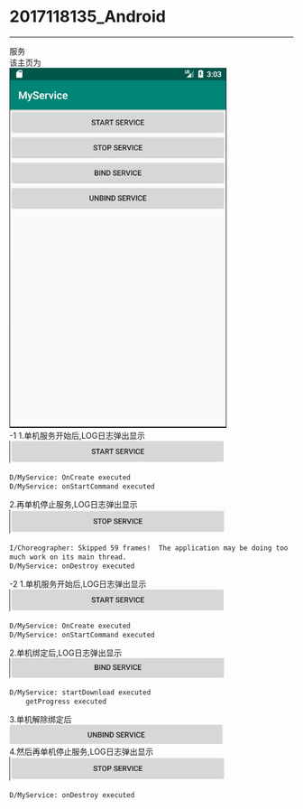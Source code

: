 # 2017118135_Android
****
服务  
该主页为  
![my](https://github.com/nicewithgreat/2017118135_Android/blob/master/img/service_index.PNG)  
-1
1.单机服务开始后,LOG日志弹出显示  
![my](https://github.com/nicewithgreat/2017118135_Android/blob/master/img/service_start.PNG)  
```
D/MyService: OnCreate executed
D/MyService: onStartCommand executed
```
2.再单机停止服务,LOG日志弹出显示  
![my](https://github.com/nicewithgreat/2017118135_Android/blob/master/img/service_stop.PNG)
```
I/Choreographer: Skipped 59 frames!  The application may be doing too much work on its main thread.
D/MyService: onDestroy executed
```
-2
1.单机服务开始后,LOG日志弹出显示  
![my](https://github.com/nicewithgreat/2017118135_Android/blob/master/img/service_start.PNG)  
```
D/MyService: OnCreate executed
D/MyService: onStartCommand executed
```
2.单机绑定后,LOG日志弹出显示  
![my](https://github.com/nicewithgreat/2017118135_Android/blob/master/img/service_bind.PNG)
```
D/MyService: startDownload executed
    getProgress executed
```
3.单机解除绑定后   
![my](https://github.com/nicewithgreat/2017118135_Android/blob/master/img/service_unbind.PNG)  
4.然后再单机停止服务,LOG日志弹出显示  
![my](https://github.com/nicewithgreat/2017118135_Android/blob/master/img/service_stop.PNG)
```
D/MyService: onDestroy executed
```

